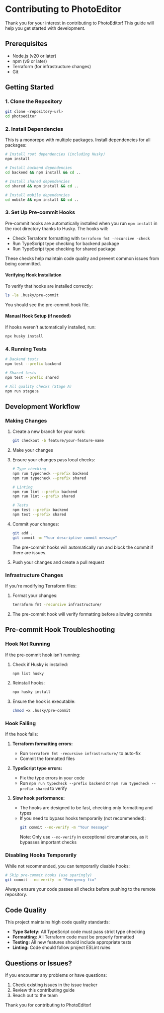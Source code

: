 # Contributing to PhotoEditor

Thank you for your interest in contributing to PhotoEditor! This guide will help you get started with development.

## Prerequisites

- Node.js (v20 or later)
- npm (v9 or later)
- Terraform (for infrastructure changes)
- Git

## Getting Started

### 1. Clone the Repository

```bash
git clone <repository-url>
cd photoeditor
```

### 2. Install Dependencies

This is a monorepo with multiple packages. Install dependencies for all packages:

```bash
# Install root dependencies (including Husky)
npm install

# Install backend dependencies
cd backend && npm install && cd ..

# Install shared dependencies
cd shared && npm install && cd ..

# Install mobile dependencies
cd mobile && npm install && cd ..
```

### 3. Set Up Pre-commit Hooks

Pre-commit hooks are automatically installed when you run `npm install` in the root directory thanks to Husky. The hooks will:

- Check Terraform formatting with `terraform fmt -recursive -check`
- Run TypeScript type checking for backend package
- Run TypeScript type checking for shared package

These checks help maintain code quality and prevent common issues from being committed.

#### Verifying Hook Installation

To verify that hooks are installed correctly:

```bash
ls -la .husky/pre-commit
```

You should see the pre-commit hook file.

#### Manual Hook Setup (if needed)

If hooks weren't automatically installed, run:

```bash
npx husky install
```

### 4. Running Tests

```bash
# Backend tests
npm test --prefix backend

# Shared tests
npm test --prefix shared

# All quality checks (Stage A)
npm run stage:a
```

## Development Workflow

### Making Changes

1. Create a new branch for your work:
   ```bash
   git checkout -b feature/your-feature-name
   ```

2. Make your changes

3. Ensure your changes pass local checks:
   ```bash
   # Type checking
   npm run typecheck --prefix backend
   npm run typecheck --prefix shared

   # Linting
   npm run lint --prefix backend
   npm run lint --prefix shared

   # Tests
   npm test --prefix backend
   npm test --prefix shared
   ```

4. Commit your changes:
   ```bash
   git add .
   git commit -m "Your descriptive commit message"
   ```

   The pre-commit hooks will automatically run and block the commit if there are issues.

5. Push your changes and create a pull request

### Infrastructure Changes

If you're modifying Terraform files:

1. Format your changes:
   ```bash
   terraform fmt -recursive infrastructure/
   ```

2. The pre-commit hook will verify formatting before allowing commits

## Pre-commit Hook Troubleshooting

### Hook Not Running

If the pre-commit hook isn't running:

1. Check if Husky is installed:
   ```bash
   npm list husky
   ```

2. Reinstall hooks:
   ```bash
   npx husky install
   ```

3. Ensure the hook is executable:
   ```bash
   chmod +x .husky/pre-commit
   ```

### Hook Failing

If the hook fails:

1. **Terraform formatting errors:**
   - Run `terraform fmt -recursive infrastructure/` to auto-fix
   - Commit the formatted files

2. **TypeScript type errors:**
   - Fix the type errors in your code
   - Run `npm run typecheck --prefix backend` or `npm run typecheck --prefix shared` to verify

3. **Slow hook performance:**
   - The hooks are designed to be fast, checking only formatting and types
   - If you need to bypass hooks temporarily (not recommended):
     ```bash
     git commit --no-verify -m "Your message"
     ```
     Note: Only use `--no-verify` in exceptional circumstances, as it bypasses important checks

### Disabling Hooks Temporarily

While not recommended, you can temporarily disable hooks:

```bash
# Skip pre-commit hooks (use sparingly)
git commit --no-verify -m "Emergency fix"
```

Always ensure your code passes all checks before pushing to the remote repository.

## Code Quality

This project maintains high code quality standards:

- **Type Safety:** All TypeScript code must pass strict type checking
- **Formatting:** All Terraform code must be properly formatted
- **Testing:** All new features should include appropriate tests
- **Linting:** Code should follow project ESLint rules

## Questions or Issues?

If you encounter any problems or have questions:

1. Check existing issues in the issue tracker
2. Review this contributing guide
3. Reach out to the team

Thank you for contributing to PhotoEditor!
